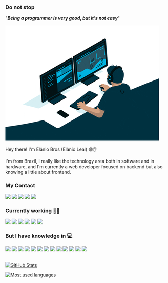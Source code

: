 ### Do not stop
"***Being a programmer is very good, but it's not easy***"

 ![Programer](./asset/coding.gif)

Hey there! I'm Elânio Bros (Elânio Leal) 😄✋

I'm from Brazil, I really like the technology area both in software and in hardware, and I'm currently a web developer focused on backend but also knowing a little about frontend.

### My Contact
 [<img src="https://img.shields.io/badge/LinkedIn-0077B5?style=for-the-badge&logo=linkedin&logoColor=white" />](https://www.linkedin.com/in/el%C3%A2nio-leal-alves-5503b2186/) 
[<img src = "https://img.shields.io/badge/instagram-%23E4405F.svg?&style=for-the-badge&logo=instagram&logoColor=white">](https://www.instagram.com/elaniobros/) 
[<img src = "https://img.shields.io/badge/Stack_Overflow-FE7A16?style=for-the-badge&logo=stack-overflow&logoColor=white">](https://stackoverflow.com/users/13290552/el%c3%a2nio)
[<img src = "https://img.shields.io/badge/Stack_Overflow_Portugu%C3%AAs-FE7A16?style=for-the-badge&logo=stack-overflow&logoColor=white">](https://pt.stackoverflow.com/users/149196/el%c3%a2nio#)
[<img src="https://img.shields.io/badge/elaniobros@hotmail-blue?style=for-the-badge&logo=microsoft&logoColor=white" />](mailto:elaniobros@hotmail.com)

### Currently working 👨‍💻
<div>
 <img src="https://img.shields.io/badge/PHP-777BB4?style=for-the-badge&logo=php&logoColor=white"/>
 <img src="https://img.shields.io/badge/JavaScript-F7DF1E?style=for-the-badge&logo=javascript&logoColor=black"/>
 <img src="https://img.shields.io/badge/Html5-orange?style=for-the-badge&logo=html5&logoColor=white"/>
 <img src="https://img.shields.io/badge/css3-yellow?style=for-the-badge&logo=css3&logoColor=white"/>
 <img src="https://img.shields.io/badge/mysql-blue?style=for-the-badge&logo=mysql&logoColor=orange"/>
 <img src="https://img.shields.io/badge/Docker-2CA5E0?style=for-the-badge&logo=docker&logoColor=white"/>
</div>

### But I have knowledge in 💻
<div>
 <img width="40" src="https://cdn.jsdelivr.net/gh/devicons/devicon/icons/php/php-plain.svg" />
 <img width="40" src="https://cdn.jsdelivr.net/gh/devicons/devicon/icons/html5/html5-plain.svg" />
 <img width="40" src="https://cdn.jsdelivr.net/gh/devicons/devicon/icons/css3/css3-plain.svg" />
 <img width="40" src="https://cdn.jsdelivr.net/gh/devicons/devicon/icons/javascript/javascript-plain.svg" />
 <img width="40" src="https://cdn.jsdelivr.net/gh/devicons/devicon/icons/python/python-original-wordmark.svg" />
 <img width="40" src="https://cdn.jsdelivr.net/gh/devicons/devicon/icons/java/java-original-wordmark.svg" />
 <img width="40" src="https://cdn.jsdelivr.net/gh/devicons/devicon/icons/c/c-original.svg" />
 <img width="40" src="https://cdn.jsdelivr.net/gh/devicons/devicon/icons/mysql/mysql-original.svg" />
 <img width="40" src="https://cdn.jsdelivr.net/gh/devicons/devicon/icons/docker/docker-original.svg" />
 <img width="40" src="https://cdn.jsdelivr.net/gh/devicons/devicon/icons/apache/apache-original-wordmark.svg" />
 <img width="40" src="https://cdn.jsdelivr.net/gh/devicons/devicon/icons/linux/linux-original.svg" />          
 <img width="40" src="https://cdn.jsdelivr.net/gh/devicons/devicon/icons/bash/bash-original.svg" />
 <img width="40" src="https://cdn.jsdelivr.net/gh/devicons/devicon/icons/arduino/arduino-original-wordmark.svg" />
</div>
<br>

<a href="https://github.com/Elanio-Bros">

![GitHub Stats](https://github-readme-stats.vercel.app/api?username=elanio-bros&hide_border=true&show_icons=true&include_all_commits=false&count_private=true&line_height=24&text_color=ffffff&icon_color=ffffff&bg_color=0,4691FA,E34F39&title_color=ffffff)

![Most used languages](https://github-readme-stats.vercel.app/api/top-langs/?username=elanio-bros&hide=html&hide_border=true&card_width=320&layout=compact&langs_count=4&text_color=ffffff&icon_color=ffffff&bg_color=0,4691FA,E34F39&title_color=ffffff)
</a>
